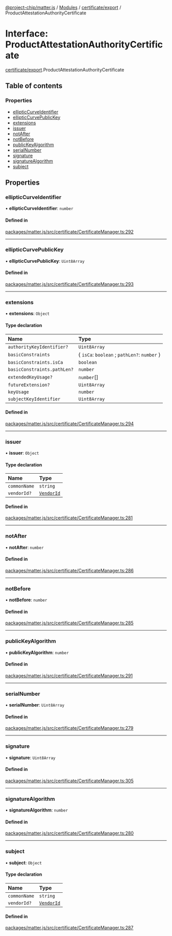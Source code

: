 [@project-chip/matter.js](../README.md) / [Modules](../modules.md) / [certificate/export](../modules/certificate_export.md) / ProductAttestationAuthorityCertificate

# Interface: ProductAttestationAuthorityCertificate

[certificate/export](../modules/certificate_export.md).ProductAttestationAuthorityCertificate

## Table of contents

### Properties

- [ellipticCurveIdentifier](certificate_export.ProductAttestationAuthorityCertificate.md#ellipticcurveidentifier)
- [ellipticCurvePublicKey](certificate_export.ProductAttestationAuthorityCertificate.md#ellipticcurvepublickey)
- [extensions](certificate_export.ProductAttestationAuthorityCertificate.md#extensions)
- [issuer](certificate_export.ProductAttestationAuthorityCertificate.md#issuer)
- [notAfter](certificate_export.ProductAttestationAuthorityCertificate.md#notafter)
- [notBefore](certificate_export.ProductAttestationAuthorityCertificate.md#notbefore)
- [publicKeyAlgorithm](certificate_export.ProductAttestationAuthorityCertificate.md#publickeyalgorithm)
- [serialNumber](certificate_export.ProductAttestationAuthorityCertificate.md#serialnumber)
- [signature](certificate_export.ProductAttestationAuthorityCertificate.md#signature)
- [signatureAlgorithm](certificate_export.ProductAttestationAuthorityCertificate.md#signaturealgorithm)
- [subject](certificate_export.ProductAttestationAuthorityCertificate.md#subject)

## Properties

### ellipticCurveIdentifier

• **ellipticCurveIdentifier**: `number`

#### Defined in

[packages/matter.js/src/certificate/CertificateManager.ts:292](https://github.com/project-chip/matter.js/blob/b7330d72/packages/matter.js/src/certificate/CertificateManager.ts#L292)

___

### ellipticCurvePublicKey

• **ellipticCurvePublicKey**: `Uint8Array`

#### Defined in

[packages/matter.js/src/certificate/CertificateManager.ts:293](https://github.com/project-chip/matter.js/blob/b7330d72/packages/matter.js/src/certificate/CertificateManager.ts#L293)

___

### extensions

• **extensions**: `Object`

#### Type declaration

| Name | Type |
| :------ | :------ |
| `authorityKeyIdentifier?` | `Uint8Array` |
| `basicConstraints` | { `isCa`: `boolean` ; `pathLen?`: `number`  } |
| `basicConstraints.isCa` | `boolean` |
| `basicConstraints.pathLen?` | `number` |
| `extendedKeyUsage?` | `number`[] |
| `futureExtension?` | `Uint8Array` |
| `keyUsage` | `number` |
| `subjectKeyIdentifier` | `Uint8Array` |

#### Defined in

[packages/matter.js/src/certificate/CertificateManager.ts:294](https://github.com/project-chip/matter.js/blob/b7330d72/packages/matter.js/src/certificate/CertificateManager.ts#L294)

___

### issuer

• **issuer**: `Object`

#### Type declaration

| Name | Type |
| :------ | :------ |
| `commonName` | `string` |
| `vendorId?` | [`VendorId`](../modules/datatype_export.md#vendorid) |

#### Defined in

[packages/matter.js/src/certificate/CertificateManager.ts:281](https://github.com/project-chip/matter.js/blob/b7330d72/packages/matter.js/src/certificate/CertificateManager.ts#L281)

___

### notAfter

• **notAfter**: `number`

#### Defined in

[packages/matter.js/src/certificate/CertificateManager.ts:286](https://github.com/project-chip/matter.js/blob/b7330d72/packages/matter.js/src/certificate/CertificateManager.ts#L286)

___

### notBefore

• **notBefore**: `number`

#### Defined in

[packages/matter.js/src/certificate/CertificateManager.ts:285](https://github.com/project-chip/matter.js/blob/b7330d72/packages/matter.js/src/certificate/CertificateManager.ts#L285)

___

### publicKeyAlgorithm

• **publicKeyAlgorithm**: `number`

#### Defined in

[packages/matter.js/src/certificate/CertificateManager.ts:291](https://github.com/project-chip/matter.js/blob/b7330d72/packages/matter.js/src/certificate/CertificateManager.ts#L291)

___

### serialNumber

• **serialNumber**: `Uint8Array`

#### Defined in

[packages/matter.js/src/certificate/CertificateManager.ts:279](https://github.com/project-chip/matter.js/blob/b7330d72/packages/matter.js/src/certificate/CertificateManager.ts#L279)

___

### signature

• **signature**: `Uint8Array`

#### Defined in

[packages/matter.js/src/certificate/CertificateManager.ts:305](https://github.com/project-chip/matter.js/blob/b7330d72/packages/matter.js/src/certificate/CertificateManager.ts#L305)

___

### signatureAlgorithm

• **signatureAlgorithm**: `number`

#### Defined in

[packages/matter.js/src/certificate/CertificateManager.ts:280](https://github.com/project-chip/matter.js/blob/b7330d72/packages/matter.js/src/certificate/CertificateManager.ts#L280)

___

### subject

• **subject**: `Object`

#### Type declaration

| Name | Type |
| :------ | :------ |
| `commonName` | `string` |
| `vendorId?` | [`VendorId`](../modules/datatype_export.md#vendorid) |

#### Defined in

[packages/matter.js/src/certificate/CertificateManager.ts:287](https://github.com/project-chip/matter.js/blob/b7330d72/packages/matter.js/src/certificate/CertificateManager.ts#L287)
